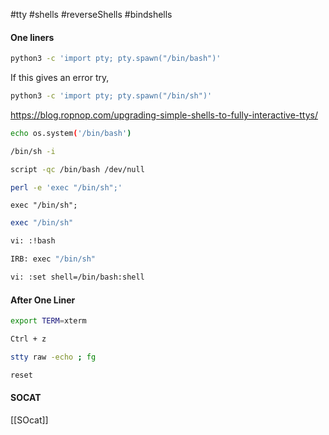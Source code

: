 #tty #shells #reverseShells #bindshells



#### One liners

```bash
python3 -c 'import pty; pty.spawn("/bin/bash")'
```

If this gives an error try,

```bash
python3 -c 'import pty; pty.spawn("/bin/sh")'
```

https://blog.ropnop.com/upgrading-simple-shells-to-fully-interactive-ttys/
```bash
echo os.system('/bin/bash')
```

```bash
/bin/sh -i
```

```bash
script -qc /bin/bash /dev/null
```

```bash
perl -e 'exec "/bin/sh";'
```

```pearl
exec "/bin/sh";
```

```ruby
exec "/bin/sh"
```

```bash
vi: :!bash
```

```bash
IRB: exec "/bin/sh"
```

```bash
vi: :set shell=/bin/bash:shell
```


#### After One Liner

```bash
export TERM=xterm
```

```bash
Ctrl + z
```

```bash
stty raw -echo ; fg
```

```bash
reset
```

#### SOCAT

[[SOcat]]
